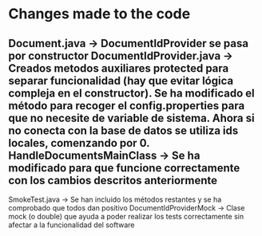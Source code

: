 # Changes made to the code
Document.java -> DocumentIdProvider se pasa por constructor
DocumentIdProvider.java -> Creados metodos auxiliares protected para separar funcionalidad (hay que evitar lógica compleja en el constructor). Se ha modificado el método para recoger el config.properties para que no necesite de variable de sistema. Ahora si no conecta con la base de datos se utiliza ids locales, comenzando por 0.
HandleDocumentsMainClass -> Se ha modificado para que funcione correctamente con los cambios descritos anteriormente
------
SmokeTest.java -> Se han incluido los métodos restantes y se ha comprobado que todos dan positivo
DocumentIdProviderMock -> Clase mock (o double) que ayuda a poder realizar los tests correctamente sin afectar a la funcionalidad del software